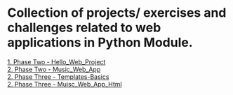 # Collection of projects/ exercises and challenges related to web applications in Python Module.

[1. Phase Two - Hello_Web_Project](https://github.com/PiotrSurowiec90/WEB-APPS/tree/main/Phase-02/hello_web_project)
<br>
[2. Phase Two - Music_Web_App](https://github.com/PiotrSurowiec90/WEB-APPS/tree/main/Phase-02/music_web_app)
<br>
[2. Phase Three - Templates-Basics](https://github.com/PiotrSurowiec90/WEB-APPS/tree/main/Phase-03/01-html-basics-project)
<br>
[2. Phase Three - Muisc_Web_App_Html](https://github.com/PiotrSurowiec90/WEB-APPS/tree/main/Phase-03/music_web_app_html)